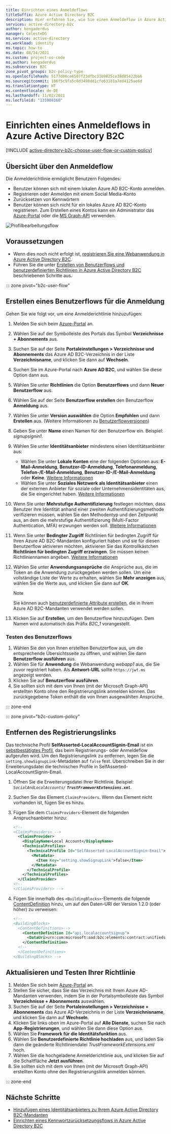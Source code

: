 ```yaml
---
title: Einrichten eines Anmeldeflows
titleSuffix: Azure Active Directory B2C
description: Hier erfahren Sie, wie Sie einen Anmeldeflow in Azure Active Directory B2C einrichten.
services: active-directory-b2c
author: kengaderdus
manager: CelesteDG
ms.service: active-directory
ms.workload: identity
ms.topic: how-to
ms.date: 08/24/2021
ms.custom: project-no-code
ms.author: kengaderdus
ms.subservice: B2C
zone_pivot_groups: b2c-policy-type
ms.openlocfilehash: 5177d06ce6507f23dfbc31b9825ce38d85422bb6
ms.sourcegitcommit: 106f5c9fa5c6d3498dd1cfe63181a7ed4125ae6d
ms.translationtype: HT
ms.contentlocale: de-DE
ms.lasthandoff: 11/02/2021
ms.locfileid: "131008160"
---
```

# <a name="set-up-a-sign-in-flow-in-azure-active-directory-b2c"></a>Einrichten eines Anmeldeflows in Azure Active Directory B2C

[!INCLUDE [active-directory-b2c-choose-user-flow-or-custom-policy](../../includes/active-directory-b2c-choose-user-flow-or-custom-policy.md)]

## <a name="sign-in-flow-overview"></a>Übersicht über den Anmeldeflow

Die Anmelderichtlinie ermöglicht Benutzern Folgendes:

* Benutzer können sich mit einem lokalen Azure AD B2C-Konto anmelden.
* Registrieren oder Anmelden mit einem Social Media-Konto
* Zurücksetzen von Kennwörtern
* Benutzer können sich nicht für ein lokales Azure AD B2C-Konto registrieren. Zum Erstellen eines Kontos kann ein Administrator das [Azure-Portal](manage-users-portal.md#create-a-consumer-user) oder die [MS Graph-API](microsoft-graph-operations.md) verwenden.

![Profilbearbeitungsflow](./media/add-sign-in-policy/sign-in-user-flow.png)

## <a name="prerequisites"></a>Voraussetzungen

- Wenn dies noch nicht erfolgt ist, [registrieren Sie eine Webanwendung in Azure Active Directory B2C](tutorial-register-applications.md).
- Führen Sie die unter [Erstellen von Benutzerflows und benutzerdefinierten Richtlinien in Azure Active Directory B2C](tutorial-create-user-flows.md) beschriebenen Schritte aus.

::: zone pivot="b2c-user-flow"

## <a name="create-a-sign-in-user-flow"></a>Erstellen eines Benutzerflows für die Anmeldung

Gehen Sie wie folgt vor, um eine Anmelderichtlinie hinzuzufügen:

1. Melden Sie sich beim [Azure-Portal](https://portal.azure.com) an.
1. Wählen Sie auf der Symbolleiste des Portals das Symbol **Verzeichnisse + Abonnements** aus.
1. Suchen Sie auf der Seite **Portaleinstellungen > Verzeichnisse und Abonnements** das Azure AD B2C-Verzeichnis in der Liste **Verzeichnisname**, und klicken Sie dann auf **Wechseln**.
1. Suchen Sie im Azure-Portal nach **Azure AD B2C**, und wählen Sie diese Option dann aus.
1. Wählen Sie unter **Richtlinien** die Option **Benutzerflows** und dann **Neuer Benutzerflow** aus.
1. Wählen Sie auf der Seite **Benutzerflow erstellen** den Benutzerflow **Anmeldung** aus.
1. Wählen Sie unter **Version auswählen** die Option **Empfohlen** und dann **Erstellen** aus. (Weitere Informationen zu [Benutzerflowversionen](user-flow-versions.md))
1. Geben Sie unter **Name** einen Namen für den Benutzerflow ein. Beispiel: *signupsignin1*.
1. Wählen Sie unter **Identitätsanbieter** mindestens einen Identitätsanbieter aus:

   * Wählen Sie unter **Lokale Konten** eine der folgenden Optionen aus: **E-Mail-Anmeldung**, **Benutzer-ID-Anmeldung**, **Telefonanmeldung**, **Telefon-/E-Mail-Anmeldung**, **Benutzer-ID-/E-Mail-Anmeldung** oder **Keine**. [Weitere Informationen](sign-in-options.md)
   * Wählen Sie unter **Soziales Netzwerk als Identitätsanbieter** einen der externen Anbieter für soziale oder Unternehmensidentitäten aus, die Sie eingerichtet haben. [Weitere Informationen](add-identity-provider.md)
1. Wenn Sie unter **Mehrstufige Authentifizierung** festlegen möchten, dass Benutzer ihre Identität anhand einer zweiten Authentifizierungsmethode verifizieren müssen, wählen Sie den Methodentyp und den Zeitpunkt aus, an dem die mehrstufige Authentifizierung (Multi-Factor Authentication, MFA) erzwungen werden soll. [Weitere Informationen](multi-factor-authentication.md)
1. Wenn Sie unter **Bedingter Zugriff** Richtlinien für bedingten Zugriff für Ihren Azure AD B2C-Mandanten konfiguriert haben und sie für diesen Benutzerflow aktivieren möchten, aktivieren Sie das Kontrollkästchen **Richtlinien für bedingten Zugriff erzwingen**. Sie müssen keinen Richtliniennamen angeben. [Weitere Informationen](conditional-access-user-flow.md?pivots=b2c-user-flow)
1. Wählen Sie unter **Anwendungsansprüche** die Ansprüche aus, die im Token an die Anwendung zurückgegeben werden sollen. Um eine vollständige Liste der Werte zu erhalten, wählen Sie **Mehr anzeigen** aus, wählen Sie die Werte aus, und klicken Sie dann auf **OK**.
   > [!NOTE]
   > Sie können auch [benutzerdefinierte Attribute erstellen](user-flow-custom-attributes.md?pivots=b2c-user-flow), die in Ihrem Azure AD B2C-Mandanten verwendet werden sollen.
1. Klicken Sie auf **Erstellen**, um den Benutzerflow hinzuzufügen. Dem Namen wird automatisch das Präfix *B2C_1* vorangestellt.

### <a name="test-the-user-flow"></a>Testen des Benutzerflows

1. Wählen Sie den von Ihnen erstellten Benutzerflow aus, um die entsprechende Übersichtsseite zu öffnen, und wählen Sie dann **Benutzerflow ausführen** aus.
1. Wählen Sie für **Anwendung** die Webanwendung *webapp1* aus, die Sie zuvor registriert haben. Als **Antwort-URL** sollte `https://jwt.ms` angezeigt werden.
1. Klicken Sie auf **Benutzerflow ausführen**.
1. Sie sollten sich mit dem von Ihnen (mit der Microsoft Graph-API) erstellten Konto ohne den Registrierungslink anmelden können. Das zurückgegebene Token enthält die von Ihnen ausgewählten Ansprüche.

::: zone-end

::: zone pivot="b2c-custom-policy"

## <a name="remove-the-sign-up-link"></a>Entfernen des Registrierungslinks

Das technische Profil **SelfAsserted-LocalAccountSignin-Email** ist ein [sebstbestätigtes Profil](self-asserted-technical-profile.md), das beim Registrierungs- oder Anmeldeflow aufgerufen wird. Um den Registrierungslink zu entfernen, legen Sie die `setting.showSignupLink`-Metadaten auf `false` fest. Überschreiben Sie in der Erweiterungsdatei die technischen Profile in SelfAsserted-LocalAccountSignin-Email.

1. Öffnen Sie die Erweiterungsdatei Ihrer Richtlinie. Beispiel: _`SocialAndLocalAccounts/` **`TrustFrameworkExtensions.xml`**_.
1. Suchen Sie das Element `ClaimsProviders`. Wenn das Element nicht vorhanden ist, fügen Sie es hinzu.
1. Fügen Sie dem `ClaimsProviders`-Element die folgenden Anspruchsanbieter hinzu:

    ```xml
    <!--
    <ClaimsProviders> -->
      <ClaimsProvider>
        <DisplayName>Local Account</DisplayName>
        <TechnicalProfiles>
          <TechnicalProfile Id="SelfAsserted-LocalAccountSignin-Email">
            <Metadata>
              <Item Key="setting.showSignupLink">false</Item>
            </Metadata>
          </TechnicalProfile>
        </TechnicalProfiles>
      </ClaimsProvider>
    <!--
    </ClaimsProviders> -->
    ```

1. Fügen Sie innerhalb des `<BuildingBlocks>`-Elements die folgende [ContentDefinition](contentdefinitions.md) hinzu, um auf den Daten-URI der Version 1.2.0 (oder höher) zu verweisen:

    ```xml
    <!-- 
    <BuildingBlocks> 
      <ContentDefinitions>-->
        <ContentDefinition Id="api.localaccountsignup">
          <DataUri>urn:com:microsoft:aad:b2c:elements:contract:unifiedssp:1.2.0</DataUri>
        </ContentDefinition>
      <!--
      </ContentDefinitions>
    </BuildingBlocks> -->
    ```

## <a name="update-and-test-your-policy"></a>Aktualisieren und Testen Ihrer Richtlinie

1. Melden Sie sich beim [Azure-Portal](https://portal.azure.com) an.
1. Stellen Sie sicher, dass Sie das Verzeichnis mit Ihrem Azure AD-Mandanten verwenden, indem Sie in der Portalsymbolleiste das Symbol **Verzeichnisse + Abonnements** auswählen.
1. Suchen Sie auf der Seite **Portaleinstellungen > Verzeichnisse + Abonnements** das Azure AD-Verzeichnis in der Liste **Verzeichnisname**, und klicken Sie dann auf **Wechseln**.
1. Klicken Sie links oben im Azure-Portal auf **Alle Dienste**, suchen Sie nach **App-Registrierungen**, und wählen Sie dann diese Option aus.
1. Wählen Sie **Framework für die Identitätsfunktion** aus.
1. Wählen Sie **Benutzerdefinierte Richtlinie hochladen** aus, und laden Sie dann die geänderte Richtliniendatei *TrustFrameworkExtensions.xml* hoch.
1. Wählen Sie die hochgeladene Anmelderichtlinie aus, und klicken Sie auf die Schaltfläche **Jetzt ausführen**.
1. Sie sollten sich mit dem von Ihnen (mit der Microsoft Graph-API) erstellten Konto ohne den Registrierungslink anmelden können.

::: zone-end

## <a name="next-steps"></a>Nächste Schritte

* [Hinzufügen eines Identitätsanbieters zu Ihrem Azure Active Directory B2C-Mandanten](add-identity-provider.md)
* [Einrichten eines Kennwortzurücksetzungsflows in Azure Active Directory B2C](add-password-reset-policy.md)
